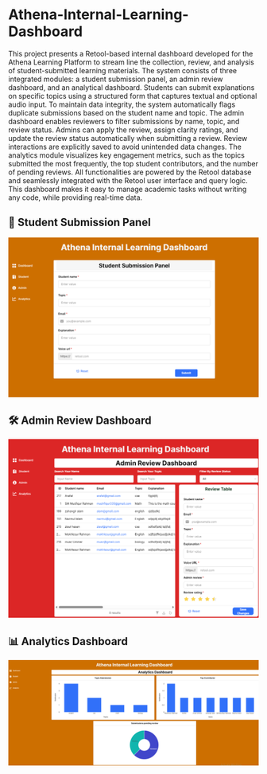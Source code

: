 # Athena-Internal-Learning-Dashboard
 This project presents a Retool-based internal dashboard developed for the Athena Learning Platform to stream
line the collection, review, and analysis of student-submitted learning materials. The system consists of three
 integrated modules: a student submission panel, an admin review dashboard, and an analytical
 dashboard.
 Students can submit explanations on specific topics using a structured form that captures textual and
 optional audio input. To maintain data integrity, the system automatically flags duplicate submissions based
 on the student name and topic.
 The admin dashboard enables reviewers to filter submissions by name, topic, and review status. Admins
 can apply the review, assign clarity ratings, and update the review status automatically when submitting a
 review. Review interactions are explicitly saved to avoid unintended data changes.
 The analytics module visualizes key engagement metrics, such as the topics submitted the most frequently,
 the top student contributors, and the number of pending reviews. All functionalities are powered by the Retool
 database and seamlessly integrated with the Retool user interface and query logic.
 This dashboard makes it easy to manage academic tasks without writing any code, while providing real-time
 data.


## 📸 Student Submission Panel

![Student Panel UI](./student_panel_ui.png)

## 🛠️ Admin Review Dashboard

![Admin Panel](./Admin_panel_ui.png)

## 📊 Analytics Dashboard

![Analytics](./Analytic_panel_ui.png)
